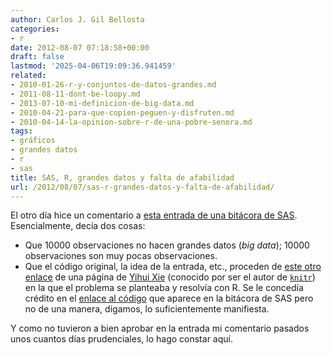```yaml
---
author: Carlos J. Gil Bellosta
categories:
- r
date: 2012-08-07 07:18:58+00:00
draft: false
lastmod: '2025-04-06T19:09:36.941459'
related:
- 2010-01-26-r-y-conjuntos-de-datos-grandes.md
- 2011-08-11-dont-be-loopy.md
- 2013-07-10-mi-definicion-de-big-data.md
- 2010-04-21-para-que-copien-peguen-y-disfruten.md
- 2010-04-14-la-opinion-sobre-r-de-una-pobre-senora.md
tags:
- gráficos
- grandes datos
- r
- sas
title: SAS, R, grandes datos y falta de afabilidad
url: /2012/08/07/sas-r-grandes-datos-y-falta-de-afabilidad/
---
```


El otro día hice un comentario a [esta entrada de una bitácora de SAS](http://blogs.sas.com/content/sastraining/2012/07/27/finding-patterns-in-big-data-with-sasgraph/?goback=%2Egde_70702_member_139272222). Esencialmente, decía dos cosas:

* Que 10000 observaciones no hacen grandes datos (_big data_); 10000 observaciones son muy pocas observaciones.
* Que el código original, la idea de la entrada, etc., proceden de [este otro enlace](http://yihui.name/en/2008/09/to-see-a-circle-in-a-pile-of-sand/) de una página de [Yihui Xie](http://yihui.name/) (conocido por ser el autor de [`knitr`](http://yihui.name/knitr/)) en la que el problema se planteaba y resolvía con R. Se le concedía crédito en el [enlace al código](http://robslink.com/SAS/democd56/discover_circle_info.htm) que aparece en la bitácora de SAS pero no de una manera, digamos, lo suficientemente manifiesta.

Y como no tuvieron a bien aprobar en la entrada mi comentario pasados unos cuantos días prudenciales, lo hago constar aquí.